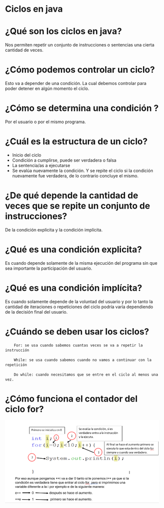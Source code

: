 # Ciclos en java

# ¿Qué son los ciclos en java?

Nos permiten repetir un conjunto de instrucciones o sentencias una cierta cantidad de veces.

# ¿Cómo podemos controlar un ciclo?
Esto va a depender de una condición. La cual debemos controlar para poder detener en algún momento el ciclo.

# ¿Cómo se determina una condición ?
Por el usuario o por el mismo programa.

# ¿Cuál es la estructura de un ciclo?

* Inicio del ciclo
* Condición a cumplirse, puede ser verdadera o falsa
* La sentencia/as a ejecutarse
* Se evalúa nuevamente la condición. Y se repite el ciclo si la condición nuevamente fue verdadera, de lo contrario concluye el mismo.

# ¿De qué depende la cantidad de veces que se repite un conjunto de instrucciones?

De la condición explicita y la condición implícita.

# ¿Qué es una condición explicita?

Es cuando depende solamente de la misma ejecución del programa sin que sea importante la participación del usuario.

# ¿Qué es una condición implícita?
Es cuando solamente depende de la voluntad del usuario y por lo tanto la cantidad de iteraciones o repeticiones del ciclo podría varía dependiendo de la decisión final del usuario.

# ¿Cuándo se deben usar los ciclos?

        For: se usa cuando sabemos cuantas veces se va a repetir la instrucción

        While: se usa cuando sabemos cuando no vamos a continuar con la repetición 

        Do while: cuando necesitamos que se entre en el ciclo al menos una vez.


# ¿Cómo funciona el contador del ciclo for?

![ciclofor](ciclofor.png "imagenesjava/Ciclo for")